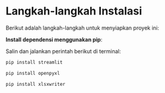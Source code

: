 # Langkah-langkah Instalasi

Berikut adalah langkah-langkah untuk menyiapkan proyek ini:

**Install dependensi menggunakan pip**:

   Salin dan jalankan perintah berikut di terminal:

   ```bash
   pip install streamlit
  ```

   ```bash
   pip install openpyxl
  ```

   ```bash
   pip install xlsxwriter
  ```

